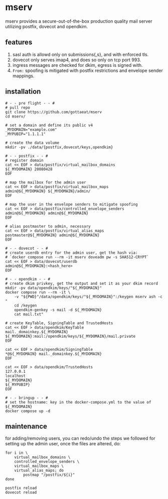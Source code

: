 # mserv
mserv provides a secure-out-of-the-box production quality mail server utilizing
postfix, dovecot and opendkim.

## features
1. sasl auth is allowd only on submissions{,s}, and with enforced tls.
2. dovecot only serves imap4, and does so only on tcp port 993.
3. ingress messages are checked for dkim, egress is signed with.
4. `From:` spoofing is mitigated with postfix restrictions and envelope sender
   mappings.

## installation
```
# - - pre flight - - #
# pull repo
git clone https://github.com/gottaeat/mserv
cd mserv/

# set a domain and define its public v4
_MYDOMAIN="example.com"
_MYPUBIP="1.1.1.1"

# create the data volume
mkdir -pv ./data/{postfix,dovecot/keys,opendkim}

# - - postfix - - #
# register domain
cat << EOF > data/postfix/virtual_mailbox_domains
${_MYDOMAIN} 20080428
EOF

# map the mailbox for the admin user
cat << EOF > data/postfix/virtual_mailbox_maps
admin@${_MYDOMAIN} ${_MYDOMAIN}/admin/
EOF

# map the user in the envelope senders to mitigate spoofing
cat << EOF > data/postfix/controlled_envelope_senders
admin@${_MYDOMAIN} admin@${_MYDOMAIN}
EOF

# alias postmaster to admin, necessary
cat << EOF > data/postfix/virtual_alias_maps
postmaster@${_MYDOMAIN} admin@${_MYDOMAIN}
EOF

# - - dovecot - - #
# create userdb entry for the admin user, get the hash via:
# `docker compose run --rm -it mserv doveadm pw -s SHA512-CRYPT`
cat << EOF > data/dovecot/userdb
admin@${_MYDOMAIN}:<hash_here>
EOF

# - - opendkim - - #
# create dkim privkey, get the output and set it as your dkim record
mkdir -pv data/opendkim/keys/"${_MYDOMAIN}"
docker compose run --rm -it \
    -v "${PWD}"/data/opendkim/keys/"${_MYDOMAIN}":/keygen mserv ash -c "
    cd /keygen
    opendkim-genkey -s mail -d ${_MYDOMAIN}
    cat mail.txt"

# create KeyTable, SigningTable and TrustedHosts
cat << EOF > data/opendkim/KeyTable
mail._domainkey.${_MYDOMAIN} ${_MYDOMAIN}:mail:/opendkim/keys/${_MYDOMAIN}/mail.private
EOF

cat << EOF > data/opendkim/SigningTable
*@${_MYDOMAIN} mail._domainkey.${_MYDOMAIN}
EOF

cat << EOF > data/opendkim/TrustedHosts
127.0.0.1
localhost
${_MYDOMAIN}
${_MYPUBIP}
EOF

# - - bringup - - #
# set the hostname: key in the docker-compose.yml to the value of ${_MYDOMAIN}
docker compose up -d
```

## maintenance
for adding/removing users, you can redo/undo the steps we followed for setting
up the admin user, once the files are altered, do:
```
for i in \
    virtual_mailbox_domains \
    controlled_envelope_senders \
    virtual_mailbox_maps \
    virtual_alias_maps; do
        postmap "/postfix/${i}"
done

postfix reload
dovecot reload
```
